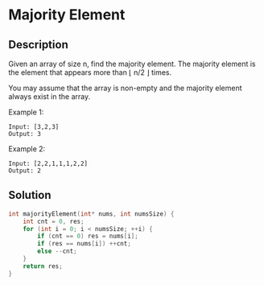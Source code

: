 # Majority Element
## Description
Given an array of size n, find the majority element. The majority element is the element that appears more than ⌊ n/2 ⌋ times.

You may assume that the array is non-empty and the majority element always exist in the array.

Example 1:
```
Input: [3,2,3]
Output: 3
```
Example 2:
```
Input: [2,2,1,1,1,2,2]
Output: 2
```
## Solution
```c
int majorityElement(int* nums, int numsSize) {
    int cnt = 0, res;
    for (int i = 0; i < numsSize; ++i) {
        if (cnt == 0) res = nums[i];
        if (res == nums[i]) ++cnt;
        else --cnt;
    }
    return res;
}
```
